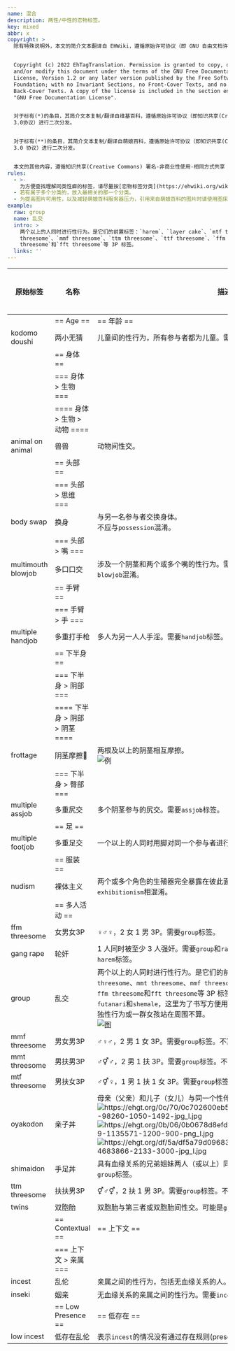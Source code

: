 ```yaml
---
name: 混合
description: 两性/中性的恋物标签。
key: mixed
abbr: x
copyright: >
  除有特殊说明外，本文的简介文本翻译自 EHWiki，遵循原始许可协议（即 GNU 自由文档许可证）进行二次分发。


  Copyright (c) 2022 EhTagTranslation. Permission is granted to copy, distribute
  and/or modify this document under the terms of the GNU Free Documentation
  License, Version 1.2 or any later version published by the Free Software
  Foundation; with no Invariant Sections, no Front-Cover Texts, and no
  Back-Cover Texts. A copy of the license is included in the section entitled
  "GNU Free Documentation License".


  对于标有(*)的条目，其简介文本复制/翻译自维基百科，遵循原始许可协议（即知识共享(Creative Commons) 署名-相同方式共享
  3.0协议）进行二次分发。


  对于标有(**)的条目，其简介文本复制/翻译自萌娘百科，遵循原始许可协议（即知识共享(Creative Commons) 署名-非商业性使用-相同方式共享
  3.0 协议）进行二次分发。


  本文的其他内容，遵循知识共享(Creative Commons) 署名-非商业性使用-相同方式共享 3.0 协议提供。
rules:
  - >-
    为方便查找理解同类性癖的标签，请尽量按[恋物标签分类](https://ehwiki.org/wiki/Fetish_Listing)归类存放，将类别写成注释。
  - 若有属于多个分类的，放入最相关的那一个分类。
  - 为提高图片可用性，以及减轻萌娘百科服务器压力，引用来自萌娘百科的图片时请使用图床，如[流浪图床](https://p.sda1.dev/)。
example:
  raw: group
  name: 乱交
  intro: >
    两个以上的人同时进行性行为。是它们的前置标签：`harem`、`layer cake`、`mtf threesome`、`mmt
    threesome`、`mmf threesome`、`ttm threesome`、`ttf threesome`、`ffm
    threesome`和`fft threesome`等 3P 标签。
  links: ''
---
```


| 原始标签 | 名称 | 描述 | 外部链接 |
| -------- | ---- | ---- | -------- |
|  | == Age == | == 年龄 == |  |
| kodomo doushi | 两小无猜 | 儿童间的性行为，所有参与者都为儿童。需要`lolicon`和`shotacon`标签。 |  |
|  | == 身体 == |  |  |
|  | === 身体 > 生物 === |  |  |
|  | ==== 身体 > 生物 > 动物 ==== |  |  |
| animal on animal | 兽兽 | 动物间性交。 |  |
|  | == 头部 == |  |  |
|  | === 头部 > 思维 === |  |  |
| body swap | 换身 | 与另一名参与者交换身体。<br>不应与`possession`混淆。 |  |
|  | === 头部 > 嘴 === |  |  |
| multimouth blowjob | 多口口交 | 涉及一个阴茎和两个或多个嘴的性行为。需要`blowjob`标签。不应与`double blowjob`混淆。 |  |
|  | == 手臂 == |  |  |
|  | === 手臂 > 手 === |  |  |
| multiple handjob | 多重打手枪 | 多人为另一人人手淫。需要`handjob`标签。 |  |
|  | == 下半身 == |  |  |
|  | === 下半身 > 阴部 === |  |  |
|  | ==== 下半身 > 阴部 > 阴茎 ==== |  |  |
| frottage | 阴茎摩擦🤺 | 两根及以上的阴茎相互摩擦。<br>![例](# "https://ehgt.org/72/a9/72a9f8c2fc1346ec17bfbffc40cc23373e4f1e11-1193994-1412-1000-jpg_l.jpg") |  |
|  | === 下半身 > 臀部 === |  |  |
| multiple assjob | 多重尻交 | 多个阴茎参与的尻交。需要`assjob`标签。 |  |
|  | == 足 == |  |  |
| multiple footjob | 多重足交 | 一个以上的人同时用脚对同一个参与者进行性刺激。需要`footjob`标签。 |  |
|  | == 服装 == |  |  |
| nudism | 裸体主义 | 两个或多个角色的生殖器完全暴露在彼此面前，同时没有进行性活动。不要与`exhibitionism`相混淆。 |  |
|  | == 多人活动 == |  |  |
| ffm threesome | 女男女3P | ♀♂♀，2 女 1 男 3P。需要`group`标签。 |  |
| gang rape | 轮奸 | 1 人同时被至少 3 人强奸。需要`group`和`rape`标签。对于双方同意的性行为，使用`harem`标签。 |  |
| group | 乱交 | 两个以上的人同时进行性行为。是它们的前置标签：`harem`、`layer cake`、`mtf threesome`、`mmt threesome`、`mmf threesome`、`ttm threesome`、`ttf threesome`、`ffm threesome`和`fft threesome`等 3P 标签。其中 t 为变性人(transsexual)，包含`futanari`和`shemale`，这里为了书写方便用“扶”代指。两个或两个以上的伴侣有单独性行为或一群女孩站在周围不算。<br>![图](# "https://ehgt.org/eb/8a/eb8a92af97e65f81c552ca217fea67262afa0e24-2159382-1381-2000-jpg_l.jpg") |  |
| mmf threesome | 男女男3P | ♂♀♂，2 男 1 女 3P。需要`group`标签。不算`yaoi`。 |  |
| mmt threesome | 男扶男3P | ♂⚥♂，2 男 1 扶 3P。需要`group`标签。不算`yaoi`。 |  |
| mtf threesome | 男扶女3P | ♂⚥♀，1 男 1 扶 1 女 3P。需要`group`标签。不算`yaoi`。 |  |
| oyakodon | 亲子丼 | 母亲（父亲）和儿子（女儿）与同一个性伴侣产生性行为。需要`group`标签。<br>![](# "https://ehgt.org/0c/70/0c702600eb54c7f3291dfe4e154c4dc42d38daec-98260-1050-1492-jpg_l.jpg") ![](# "https://ehgt.org/0b/06/0b0678d8efd49ec032e5ea20283624f364d5b689-1135571-1200-900-png_l.jpg") ![](# "https://ehgt.org/df/5a/df5a79d0968345f1dd480e5eb4203fb26adc9bfa-4683866-2133-3000-jpg_l.jpg") |  |
| shimaidon | 手足丼 | 具有血缘关系的兄弟姐妹两人（或以上）同时与同一个性伴侣产生性行为，需要`group`标签。 |  |
| ttm threesome | 扶扶男3P | ⚥♂⚥，2 扶 1 男 3P。需要`group`标签。不算`yaoi`。 |  |
| twins | 双胞胎 | 双胞胎与第三者或双胞胎间性交。可能是`group`。 |  |
|  | == Contextual == | == 上下文 == |  |
|  | === 上下文 > 亲属 === |  |  |
| incest | 乱伦 | 亲属之间的性行为，包括无血缘关系的人。 |  |
| inseki | 姻亲 | 无血缘关系的亲属之间的性行为。需要`incest`标签。 |  |
|  | == Low Presence == | == 低存在 == |  |
| low incest | 低存在乱伦 | 表示`incest`的情况没有通过存在规则(presence rule)。需要`incest`标签。 |  |

<!--
Template: 
|  |  |  |  |
-->
